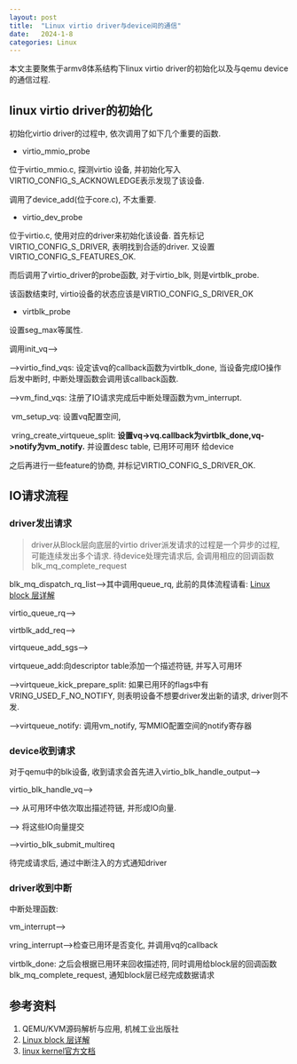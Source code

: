 ```yaml
---
layout: post
title:  "Linux virtio driver与device间的通信"
date:   2024-1-8
categories: Linux
---
```


本文主要聚焦于armv8体系结构下linux virtio driver的初始化以及与qemu device的通信过程. 

## linux virtio driver的初始化

初始化virtio driver的过程中, 依次调用了如下几个重要的函数.

* virtio_mmio_probe

位于virtio_mmio.c, 探测virtio 设备, 并初始化写入VIRTIO_CONFIG_S_ACKNOWLEDGE表示发现了该设备.

调用了device_add(位于core.c), 不太重要.

* virtio_dev_probe

位于virtio.c, 使用对应的driver来初始化该设备. 首先标记VIRTIO_CONFIG_S_DRIVER, 表明找到合适的driver. 又设置VIRTIO_CONFIG_S_FEATURES_OK.

而后调用了virtio_driver的probe函数, 对于virtio_blk, 则是virtblk_probe.

该函数结束时, virtio设备的状态应该是VIRTIO_CONFIG_S_DRIVER_OK

* virtblk_probe

设置seg_max等属性.

调用init_vq-->

-->virtio_find_vqs: 设定该vq的callback函数为virtblk_done, 当设备完成IO操作后发中断时, 中断处理函数会调用该callback函数. 

-->vm_find_vqs: 注册了IO请求完成后中断处理函数为vm_interrupt. 

​	vm_setup_vq: 设置vq配置空间, 

​		vring_create_virtqueue_split: **设置vq->vq.callback为virtblk_done,vq->notify为vm_notify.** 并设置desc table, 已用环可用环								给device

之后再进行一些feature的协商, 并标记VIRTIO_CONFIG_S_DRIVER_OK.

## IO请求流程

### driver发出请求

> driver从Block层向底层的virtio driver派发请求的过程是一个异步的过程, 可能连续发出多个请求. 待device处理完请求后, 会调用相应的回调函数blk_mq_complete_request

blk_mq_dispatch_rq_list-->其中调用queue_rq, 此前的具体流程请看: [Linux block 层详解](https://zhuanlan.zhihu.com/p/501198341)

virtio_queue_rq-->

virtblk_add_req-->

virtqueue_add_sgs-->

virtqueue_add:向descriptor table添加一个描述符链, 并写入可用环

-->virtqueue_kick_prepare_split: 如果已用环的flags中有VRING_USED_F_NO_NOTIFY, 则表明设备不想要driver发出新的请求, driver则不发.

-->virtqueue_notify: 调用vm_notify, 写MMIO配置空间的notify寄存器

### device收到请求

对于qemu中的blk设备, 收到请求会首先进入virtio_blk_handle_output-->

virtio_blk_handle_vq-->

--> 从可用环中依次取出描述符链, 并形成IO向量. 

--> 将这些IO向量提交

-->virtio_blk_submit_multireq

待完成请求后, 通过中断注入的方式通知driver

### driver收到中断

中断处理函数:

vm_interrupt-->

vring_interrupt-->检查已用环是否变化, 并调用vq的callback

virtblk_done: 之后会根据已用环来回收描述符, 同时调用给block层的回调函数blk_mq_complete_request, 通知block层已经完成数据请求

## 参考资料

1. QEMU/KVM源码解析与应用, 机械工业出版社
2. [Linux block 层详解](https://zhuanlan.zhihu.com/p/501198341)
3. [linux kernel官方文档](https://www.kernel.org/doc/html/latest/block/blk-mq.html)